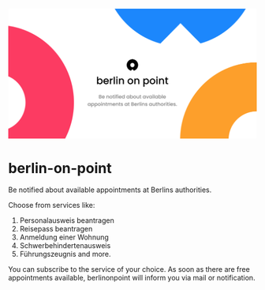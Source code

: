 ![berlin-on-point](./app/berlinonpoint-ogimage.png)
# berlin-on-point
Be notified about available appointments at Berlins authorities.


Choose from services like:
1. Personalausweis beantragen
2. Reisepass beantragen
3. Anmeldung einer Wohnung
4. Schwerbehindertenausweis
5. Führungszeugnis
and more.

You can subscribe to the service of your choice. As soon as there are free appointments available, berlinonpoint will inform you via mail or notification.